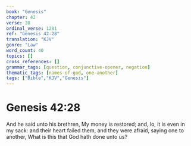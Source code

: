 ```yaml
---
book: "Genesis"
chapter: 42
verse: 28
ordinal_verse: 1281
ref: "Genesis 42:28"
translation: "KJV"
genre: "Law"
word_count: 40
topics: []
cross_references: []
grammar_tags: [question, conjunctive-opener, negation]
thematic_tags: [names-of-god, one-another]
tags: ["Bible","KJV","Genesis"]
---
```


# Genesis 42:28

And he said unto his brethren, My money is restored; and, lo, it is even in my sack: and their heart failed them, and they were afraid, saying one to another, What is this that God hath done unto us?
